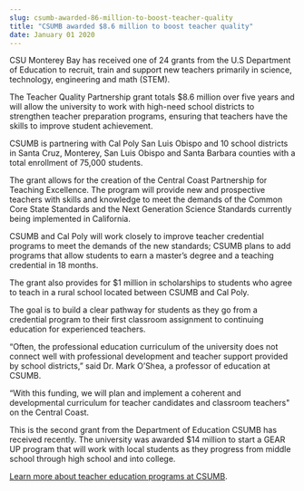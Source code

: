 ```yaml
---
slug: csumb-awarded-86-million-to-boost-teacher-quality
title: "CSUMB awarded $8.6 million to boost teacher quality"
date: January 01 2020
---
```


 
<p>
  CSU Monterey Bay has received one of 24 grants from the U.S Department of
  Education to recruit, train and support new teachers primarily in science,
  technology, engineering and math &#40;STEM&#41;.
</p>
<p>
  The Teacher Quality Partnership grant totals $8.6 million over five years and
  will allow the university to work with high&#45;need school districts to
  strengthen teacher preparation programs, ensuring that teachers have the
  skills to improve student achievement.
</p>
<p>
  CSUMB is partnering with Cal Poly San Luis Obispo and 10 school districts in
  Santa Cruz, Monterey, San Luis Obispo and Santa Barbara counties with a total
  enrollment of 75,000 students.
</p>
<p>
  The grant allows for the creation of the Central Coast Partnership for
  Teaching Excellence. The program will provide new and prospective teachers
  with skills and knowledge to meet the demands of the Common Core State
  Standards and the Next Generation Science Standards currently being
  implemented in California.
</p>
<p>
  CSUMB and Cal Poly will work closely to improve teacher credential programs to
  meet the demands of the new standards; CSUMB plans to add programs that allow
  students to earn a master’s degree and a teaching credential in 18 months.
</p>
<p>
  The grant also provides for $1 million in scholarships to students who agree
  to teach in a rural school located between CSUMB and Cal Poly.
</p>
<p>
  The goal is to build a clear pathway for students as they go from a credential
  program to their first classroom assignment to continuing education for
  experienced teachers.
</p>
<p>
  “Often, the professional education curriculum of the university does not
  connect well with professional development and teacher support provided by
  school districts,” said Dr. Mark O’Shea, a professor of education at CSUMB.
</p>
<p>
  “With this funding, we will plan and implement a coherent and developmental
  curriculum for teacher candidates and classroom teachers" on the Central
  Coast.
</p>
<p>
  This is the second grant from the Department of Education CSUMB has received
  recently. The university was awarded $14 million to start a GEAR UP program
  that will work with local students as they progress from middle school through
  high school and into college.
</p>
<p>
  <a href="https://csumb.edu/teach"
    >Learn more about teacher education programs at CSUMB</a
  >.
</p>
 
